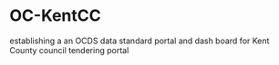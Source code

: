 # OC-KentCC
establishing a an OCDS data standard portal and dash board for Kent County council tendering portal 
